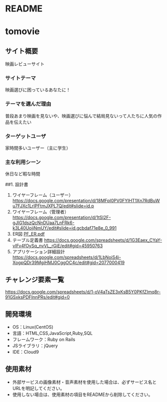 # README 

# tomovie

## サイト概要
映画レビューサイト

### サイトテーマ
映画選びに困っているあなたに！

### テーマを選んだ理由
普段あまり映画を見ないや、映画選びに悩んで結局見ないって人たちに人気の作品を伝えたい

### ターゲットユーザ
家時間多いユーザー（主に学生）

### 主な利用シーン
休日など暇な時間

##1. 設計書
 1. ワイヤーフレーム（ユーザー） 
  https://docs.google.com/presentation/d/18MFpl0PV0FYlHT1Xn7RdBuWu7FJXc1LrIPFtmJXPL7Q/edit#slide=id.p 
 1. ワイヤーフレーム（管理者） 
  https://docs.google.com/presentation/d/1tSI2F-gJIG1dszQcNnDUaa7LnFRk6-k3L40UoijNmUY/edit#slide=id.gcbdaf71e8e_0_991 
1.  ER図 
  [PF_ER.pdf](https://github.com/furuya-tomoki/tomovie_app/files/6233380/PF_ER.pdf) 
1.  テーブル定義書 
  https://docs.google.com/spreadsheets/d/1G3Eaex_CYaY-vIFv4fOySq_nvVL_rGiE/edit#gid=45950763 
1.  アプリケーション詳細設計 
  https://docs.google.com/spreadsheets/d/1LbNoiS4i-XogpQDr39MgiHMJ0CggOC4c/edit#gid=2077000419 

## チャレンジ要素一覧 
  https://docs.google.com/spreadsheets/d/1-oV4aTsZE3xKsB5Y0PKfZImq8r-91GSxksPDFInnPRs/edit#gid=0 

## 開発環境
- OS：Linux(CentOS)
- 言語：HTML,CSS,JavaScript,Ruby,SQL
- フレームワーク：Ruby on Rails
- JSライブラリ：jQuery
- IDE：Cloud9

## 使用素材
- 外部サービスの画像素材・音声素材を使用した場合は、必ずサービス名とURLを明記してください。
- 使用しない場合は、使用素材の項目をREADMEから削除してください。
